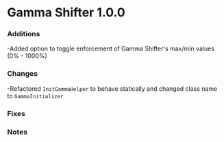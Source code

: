 # Gamma Shifter 1.0.0

### Additions
-Added option to toggle enforcement of Gamma Shifter's max/min values (0% - 1000%) <br>

### Changes
-Refactored `InitGammaHelper` to behave statically and changed class name to `GammaInitializer` <br>

### Fixes


### Notes
